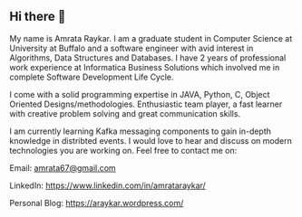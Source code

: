 ## Hi there 👋

My name is Amrata Raykar. I am a graduate student in Computer Science at University at Buffalo and a software engineer with avid interest in Algorithms, Data Structures and Databases. I have 2 years of professional work experience at Informatica Business Solutions which involved me in complete Software Development Life Cycle.  

I come with a solid programming expertise in JAVA, Python, C, Object Oriented Designs/methodologies. Enthusiastic team player, a fast learner with creative problem solving and great communication skills.

I am currently learning Kafka messaging components to gain in-depth knowledge in distribted events. I would love to hear and discuss on modern technologies you are working on. Feel free to contact me on:

Email: amrata67@gmail.com

LinkedIn: https://www.linkedin.com/in/amrataraykar/

Personal Blog: https://araykar.wordpress.com/ 
 
